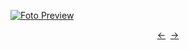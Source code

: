 [![Foto Preview](preview/n684.avif)](https://20essentials.github.io/project-000-684)

<div align="center" style="display: flex; justify-content: center;">
  <a  href="https://github.com/20essentials/project-000-683" target="_blank">&#8592;</a>
  &nbsp;&nbsp;
  <a  href="https://github.com/20essentials/project-000-685" target="_blank">&#8594;</a>
</div>
